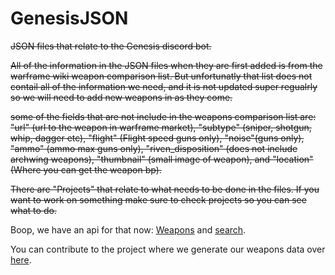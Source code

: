 # GenesisJSON
~~JSON files that relate to the Genesis discord bot.~~

~~All of the information in the JSON files when they are first added is from the warframe wiki weapon comparison list. But unfortunatly that list does not contail all of the information we need, and it is not updated super regualrly so we will need to add new weapons in as they come.~~

~~some of the fields that are not include in the weapons comparison list are: "url" (url to the weapon in warframe market), "subtype" (sniper, shotgun, whip, dagger etc), "flight" (Flight speed guns only), "noise"(guns only), "ammo" (ammo max guns only), "riven_disposition" (does not include archwing weapons), "thumbnail" (small image of weapon), and "location" (Where you can get the weapon bp).~~

~~There are "Projects" that relate to what needs to be done in the files. If you want to work on something make sure to check projects so you can see what to do.~~

Boop, we have an api for that now: [Weapons](https://api.warframestat.us/weapons) and [search](https://api.warframestat.us/weapons/search/).

You can contribute to the project where we generate our weapons data over [here](https://github.com/wfcd/warframe-wikia-scrapers).

